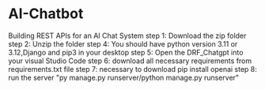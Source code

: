 # AI-Chatbot
Building REST APIs for an AI Chat System
step 1: Download the zip folder 
step 2: Unzip the folder
step 4: You should have python version 3.11 or 3.12,Django and pip3 in your desktop
step 5: Open the DRF_Chatgpt into your visual Studio Code
step 6: download all necessary requirements from requirements.txt file 
step 7: necessary to download pip install openai
step 8: run the server "py manage.py runserver/python manage.py runserver"


